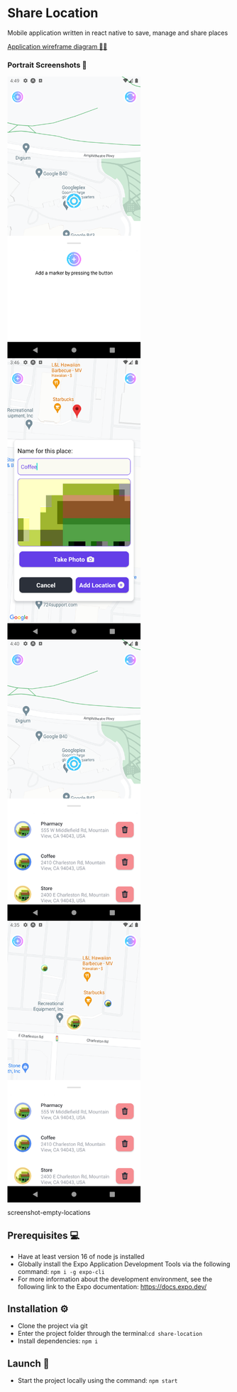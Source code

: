 # Share Location

Mobile application written in react native to save, manage and share places

[Application wireframe diagram 📝📐](https://github.com/lcgaravito/share-location/blob/main/wireframe/Wireframe.png)

### Portrait Screenshots 📱

<div style="display: flex; flex-wrap: wrap;">
  <img src="https://raw.githubusercontent.com/lcgaravito/share-location/main/screenshots/screenshot-empty-locations.png" width="300" height="auto" />
  <img src="https://raw.githubusercontent.com/lcgaravito/share-location/main/screenshots/screenshot-add-location.png" width="300" height="auto" />
  <img src="https://raw.githubusercontent.com/lcgaravito/share-location/main/screenshots/screenshot-current-location.png" width="300" height="auto" />
  <img src="https://raw.githubusercontent.com/lcgaravito/share-location/main/screenshots/screenshot-locations.png" width="300" height="auto" />
</div>

screenshot-empty-locations

## Prerequisites 💻

- Have at least version 16 of node js installed
- Globally install the Expo Application Development Tools via the following command: `npm i -g expo-cli`
- For more information about the development environment, see the following link to the Expo documentation: https://docs.expo.dev/

## Installation ⚙️

- Clone the project via git
- Enter the project folder through the terminal:`cd share-location`
- Install dependencies: `npm i`

## Launch 🚀

- Start the project locally using the command: `npm start`
